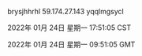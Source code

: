 brysjhhrhl 59.174.27.143 yqqlmgsycl

2022年 01月 24日 星期一 17:51:05 CST

2022年 01月 24日 星期一 09:51:05 GMT
